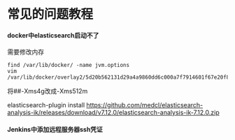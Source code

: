 # 常见的问题教程

#### docker中elasticsearch启动不了
需要修改内存
```
find /var/lib/docker/ -name jvm.options
vim  /var/lib/docker/overlay2/5d20b562131d29a4a9860dd6c000a7f7914601f67e20f80320df8c5a88c318e7/diff/usr/share/elasticsearch/config/jvm.options

```
将##-Xms4g改成-Xms512m

elasticsearch-plugin install https://github.com/medcl/elasticsearch-analysis-ik/releases/download/v7.12.0/elasticsearch-analysis-ik-7.12.0.zip

#### Jenkins中添加远程服务器ssh凭证
